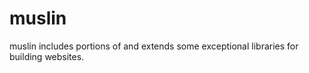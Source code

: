 muslin
======

muslin includes portions of and extends some exceptional libraries for building websites.
